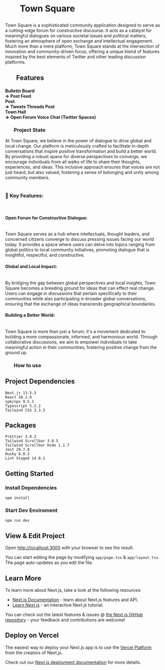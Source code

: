 <h1><ul><b>
Town Square
</b></ul></h1>

Town Square is a sophisticated community application designed to serve as a cutting-edge forum for constructive discourse. It acts as a catalyst for meaningful dialogues on various societal issues and political matters, fostering an atmosphere of open exchange and intellectual engagement. Much more than a mere platform, Town Square stands at the intersection of innovation and community-driven focus, offering a unique blend of features inspired by the best elements of Twitter and other leading discussion platforms.
<br>

<h2><ul><b>Features</b></ul></h2>

<h4>
    Bulletin Board<br>
        => Post Feed <br>
    Post<br>
        => Tweets Threads Post <br>
    Town Hall<br>
        => Open Forum Voice Chat (Twitter Spaces) <br>
</h4>

<h3><ul><b>Project State</b></ul></h3>

At Town Square, we believe in the power of dialogue to drive global and local change. Our platform is meticulously crafted to facilitate in-depth conversations that inspire positive transformation and build a better world. By providing a robust space for diverse perspectives to converge, we encourage individuals from all walks of life to share their thoughts, experiences, and ideas. This inclusive approach ensures that voices are not just heard, but also valued, fostering a sense of belonging and unity among community members.<br> <br>

<h3>🚀 Key Features:</h3><br>
<h4>Open Forum for Constructive Dialogue:</h4><br>
Town Square serves as a hub where intellectuals, thought leaders, and concerned citizens converge to discuss pressing issues facing our world today. It provides a space where users can delve into topics ranging from global politics to local community initiatives, promoting dialogue that is insightful, respectful, and constructive.<br>
<h4>Global and Local Impact:</h4><br>
By bridging the gap between global perspectives and local insights, Town Square becomes a breeding ground for ideas that can effect real change. Users can engage in discussions that pertain specifically to their communities while also participating in broader global conversations, ensuring that the exchange of ideas transcends geographical boundaries.<br>
<h4>Building a Better World:</h4><br>
Town Square is more than just a forum; it's a movement dedicated to building a more compassionate, informed, and harmonious world. Through collaborative discussions, we aim to empower individuals to take meaningful action in their communities, fostering positive change from the ground up.<br>



<h3><ul><b>How to use</b></ul></h3>

## **Project Dependencies**

    Next.js 13.5.3
    React 18.2.0
    npm/npx 9.5.1
    Typescript 5.2.2
    Tailwind CSS 3.3.3

## Packages

    Prettier 3.0.3
    Tailwind Scrollbar 3.0.5
    Tailwind Scrollbar Hide 1.1.7
    Jest 29.7.0
    Husky 8.0.3
    Lint Staged 14.0.1

## Getting Started

### Install Dependencies

    npm install

### Start Dev Enviroment

    npm run dev

## View & Edit Project

Open [http://localhost:3000](http://localhost:3000) with your browser to see the result.

You can start editing the page by modifying `app/page.tsx` & `app/layout.tsx`. The page auto-updates as you edit the file.

## Learn More

To learn more about Next.js, take a look at the following resources:

- [Next.js Documentation](https://nextjs.org/docs) - learn about Next.js features and API.
- [Learn Next.js](https://nextjs.org/learn) - an interactive Next.js tutorial.

You can check out the latest features & issues @ [the Next.js GitHub repository](https://github.com/vercel/next.js/) - your feedback and contributions are welcome!

## Deploy on Vercel

The easiest way to deploy your Next.js app is to use the [Vercel Platform](https://vercel.com/new?utm_medium=default-template&filter=next.js&utm_source=create-next-app&utm_campaign=create-next-app-readme) from the creators of Next.js.

Check out our [Next.js deployment documentation](https://nextjs.org/docs/deployment) for more details.
